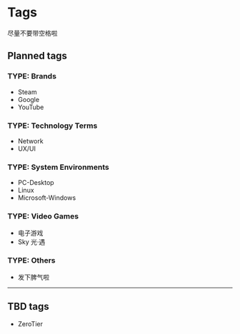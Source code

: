 # Tags

尽量不要带空格啦

## Planned tags

### TYPE: Brands

- Steam
- Google
- YouTube

### TYPE: Technology Terms

- Network
- UX/UI

### TYPE: System Environments

- PC-Desktop
- Linux
- Microsoft-Windows

### TYPE: Video Games

- 电子游戏
- Sky 光·遇

### TYPE: Others

- 发下脾气啦

---

## TBD tags

- ZeroTier
